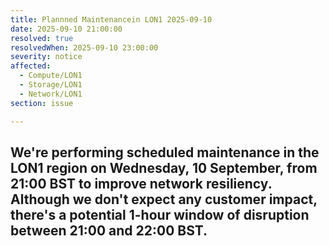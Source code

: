 ```yaml
---
title: Plannned Maintenancein LON1 2025-09-10
date: 2025-09-10 21:00:00
resolved: true
resolvedWhen: 2025-09-10 23:00:00
severity: notice
affected:
  - Compute/LON1
  - Storage/LON1
  - Network/LON1
section: issue

---
```

We're performing scheduled maintenance in the LON1 region on Wednesday, 10 September, from 21:00 BST to improve network resiliency. Although we don't expect any customer impact, there's a potential 1-hour window of disruption between 21:00 and 22:00 BST.
---
